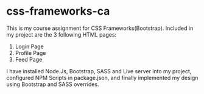 # css-frameworks-ca
This is my course assignment for CSS Frameworks(Bootstrap).
Included in my project are the 3 following HTML pages:
1. Login Page
2. Profile Page
3. Feed Page

I have installed Node.Js, Bootstrap, SASS and Live server into my project, configured NPM Scripts in package.json,
and finally implemented my design using Bootstrap and SASS overrides. 

